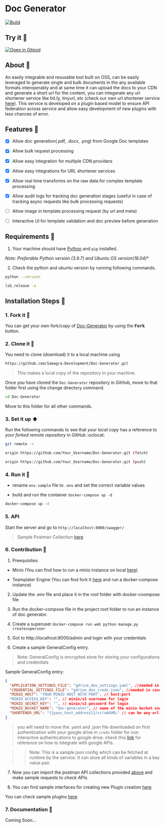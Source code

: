 <p align="center">

<h1>Doc Generator</h1>

</p>

[![Build](https://github.com/Samagra-Development/PDF-Package/actions/workflows/docker-push.yml/badge.svg)](https://github.com/Samagra-Development/PDF-Package/actions/workflows/docker-push.yml)

## Try it :eyes:
[![Open in Gitpod](https://gitpod.io/button/open-in-gitpod.svg)](https://gitpod.io/#https://github.com/Samagra-Development/Doc-Generator)

## About :open_book:

An easily integrable and resusable tool built on OSS, can be easily leveraged to generate single and bulk documents in the any available formats interoperably and at same time it can upload the docs to your CDN and generate a short url for the content, you can integerate any url shortener service like bit.ly, tinyurl, etc (check our own url shortener service [here](https://github.com/Samagra-Development/yaus)). This service is developed on a plugin based model to ensure API federation across service and allow easy development of new plugins with less chances of error.

## Features :dart:

- [x] Allow doc generation(.pdf, .docx, .png) from Google Doc templates

- [x] Allow bulk request processing

- [x] Allow easy integration for multiple CDN providers

- [x] Allow easy integrations for URL shortener services

- [x] Allow real time transforms on the raw data for complex template processing

- [x] Allow audit logs for tracking doc generation stages (useful in case of tracking async requests like bulk processing requests)

- [ ] Allow image in template processing request (by url and meta)

- [ ] Interactive UI for template validation and doc preview before generation

## Requirements :scroll:

1. Your machine should have [Python](https://www.python.org/downloads/) and ```pip``` installed.

*Note: Preferable Python version (3.9.7) and Ubuntu OS version(18.04)**

2. Check the python and ubuntu version by running following commands.

```sh
python --version

lsb_release -a

```

## Installation Steps :walking:

### 1. Fork it :fork_and_knife:

You can get your own fork/copy of [Doc-Generator](https://github.com/Samagra-Development/Doc-Generator) by using the <kbd><b>Fork</b></kbd> button.

### 2. Clone it :busts_in_silhouette:

You need to clone (download) it to a local machine using

```sh
https://github.com/Samagra-Development/Doc-Generator.git
```

> This makes a local copy of the repository in your machine.

Once you have cloned the `Doc-Generator` repository in GitHub, move to that folder first using the change directory command.

```sh
cd Doc-Generator
```

Move to this folder for all other commands.

### 3. Set it up :arrow_up:

Run the following commands to see that _your local copy_ has a reference to _your forked remote repository_ in GitHub :octocat:

```sh
git remote -v

origin https://github.com/Your_Username/Doc-Generator.git (fetch)

origin https://github.com/Your_Username/Doc-Generator.git (push)
```

### 4. Run it :checkered_flag:

- rename `env.sample` file to `.env` and set the correct variable values

- build and run the container `docker-compose up -d`

```sh
docker-compose up -d

```

### 5. API

Start the server and go to ```http://localhost:8000/swagger/```

> Sample Postman Collection [here](https://www.getpostman.com/collections/9203f723b0a754454fd5)

### 6. Contribution :hammer:

1. Preequisites:

* Minio (You can find how to run a minio instance on local [here](https://docs.min.io/docs/deploy-minio-on-docker-compose.html))

* Teamplater Engine (You can find fork it [here](https://github.com/Samarth-HP/templater/tree/master) and run a docker-compose instance)

2. Update the .env file and place it in the root folder with docker-coompose file

3. Run the docker-compose file in the project root folder to run an instance of doc generator.

4. Create a superuser ```docker-compose run web python manage.py createsuperuser```

5. Got to http://localhost:8000/admin and login with your credentials

6. Create a sample GeneralConfig entry.

> Note: GeneralConfig is encrypted store for storing your configurations and credentials

Sample GeneralConfig entry:

```json
{
  "APPLICATION_SETTINGS_FILE": "gdrive_dev_settings.yaml", //needed in case of integration with google drive for docs
  "CREDENTIAL_SETTINGS_FILE": "gdrive_dev_creds.json", //needed in case of integration with google drive for docs
  "MINIO_HOST": "YOUR MINIO HOST WITH PORT", // host:port
  "MINIO_ACCESS_KEY": "", // minio/s3 username for login
  "MINIO_SECRET_KEY": "", // minio/s3 password for login
  "MINIO_BUCKET_NAME": "doc-generator", // name of the minio bucket used for storing docs
  "SHORTENER_URL": "{{yaus_host_address}}/sr/addURL" // can be any url shortener service url
}
```

> you will need to move the .yaml and .json file downloaded on first authentication with your google drive in ```creds``` folder for non interactive authentications to google drive. check this [link](https://medium.com/analytics-vidhya/how-to-connect-google-drive-to-python-using-pydrive-9681b2a14f20) for reference on how to integrate with google APIs.

>> Note: This is a sample json config which can be fetched at runtime by the service. It can store all kinds of variables in a key value pair.

7. Now you can import the postman API collections provided [above](https://www.getpostman.com/collections/9203f723b0a754454fd5) and make sample requests to check APIs.

8. You can find sample interfaces for creating new Plugin creation [here](https://github.com/Samagra-Development/Doc-Generator/tree/v2/src/pdf/base/interfaces).

You can check sample plugins [here](https://github.com/Samagra-Development/Doc-Generator/tree/v2/src/pdf/plugins).

### 7. Documentation :book:

Coming Soon...
